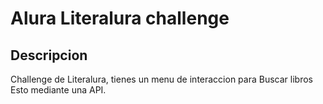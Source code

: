 # Alura Literalura challenge

## Descripcion

Challenge de Literalura, tienes un menu de interaccion para Buscar libros Esto mediante una API.
